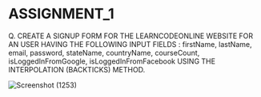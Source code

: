 # ASSIGNMENT_1



Q. CREATE A SIGNUP FORM FOR THE LEARNCODEONLINE WEBSITE FOR AN USER HAVING THE FOLLOWING INPUT FIELDS :
firstName, 
lastName,
email,
password,
stateName,
countryName,
courseCount, 
isLoggedInFromGoogle,
isLoggedInFromFacebook
USING THE INTERPOLATION (BACKTICKS) METHOD.




![Screenshot (1253)](https://user-images.githubusercontent.com/101398263/206850941-5531f2fe-772c-4a88-8cf5-ffe408cfaf37.png)
